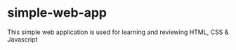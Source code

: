 # simple-web-app
This simple web application is used for learning and reviewing HTML, CSS &amp; Javascript

